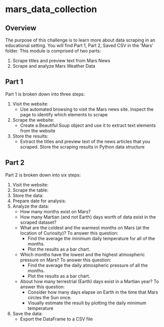 # mars_data_collection

## Overview
The purpose of this challenge is to learn more about data scraping in an educational setting. You will find Part 1, Part 2, Saved CSV in the 'Mars' folder. This module is comprised of two parts:
  1. Scrape titles and preview text from Mars News
  2. Scrape and analyze Mars Weather Data

## Part 1
Part 1 is broken down into three steps:
  1. Visit the website:
     - Use automated browsing to visit the Mars news site. Inspect the page to identify which elements to scrape
  3. Scrape the website:
     - Create a Beautiful Soup object and use it to extract text elements from the website
  5. Store the results:
     - Extract the titles and preview text of the news articles that you scraped. Store the scraping results in Python data structure
    
## Part 2
Part 2 is broken down into six steps:
  1. Visit the website:
  2. Scrape the table:
  3. Store the data:
  4. Prepare date for analysis:
  5. Analyze the data:
       - How many months exist on Mars?
       - How many Martian (and not Earth) days worth of data exist in the scraped dataset?
       - What are the coldest and the warmest months on Mars (at the location of Curiosity)? To answer this question:
            - Find the average the minimum daily temperature for all of the months.
            - Plot the results as a bar chart.
       - Which months have the lowest and the highest atmospheric pressure on Mars? To answer this question:
            - Find the average the daily atmospheric pressure of all the months.
            - Plot the results as a bar chart.
       - About how many terrestrial (Earth) days exist in a Martian year? To answer this question:
            - Consider how many days elapse on Earth in the time that Mars circles the Sun once.
            - Visually estimate the result by plotting the daily minimum temperature
  7. Save the data:
     - Export the DataFrame to a CSV file

